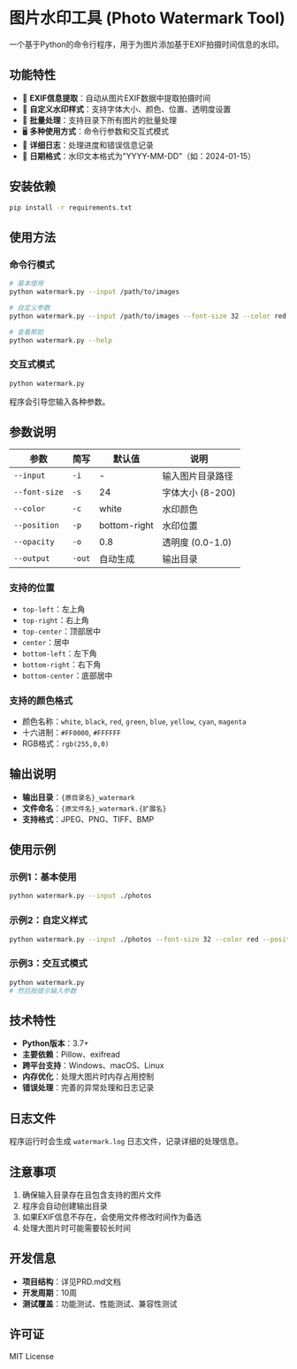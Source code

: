 # 图片水印工具 (Photo Watermark Tool)

一个基于Python的命令行程序，用于为图片添加基于EXIF拍摄时间信息的水印。

## 功能特性

- 📸 **EXIF信息提取**：自动从图片EXIF数据中提取拍摄时间
- 🎨 **自定义水印样式**：支持字体大小、颜色、位置、透明度设置
- 📁 **批量处理**：支持目录下所有图片的批量处理
- 🖥️ **多种使用方式**：命令行参数和交互式模式
- 📝 **详细日志**：处理进度和错误信息记录
- 📅 **日期格式**：水印文本格式为"YYYY-MM-DD"（如：2024-01-15）

## 安装依赖

```bash
pip install -r requirements.txt
```

## 使用方法

### 命令行模式

```bash
# 基本使用
python watermark.py --input /path/to/images

# 自定义参数
python watermark.py --input /path/to/images --font-size 32 --color red --position top-left

# 查看帮助
python watermark.py --help
```

### 交互式模式

```bash
python watermark.py
```

程序会引导您输入各种参数。

## 参数说明

| 参数 | 简写 | 默认值 | 说明 |
|------|------|--------|------|
| `--input` | `-i` | - | 输入图片目录路径 |
| `--font-size` | `-s` | 24 | 字体大小 (8-200) |
| `--color` | `-c` | white | 水印颜色 |
| `--position` | `-p` | bottom-right | 水印位置 |
| `--opacity` | `-o` | 0.8 | 透明度 (0.0-1.0) |
| `--output` | `-out` | 自动生成 | 输出目录 |

### 支持的位置

- `top-left`：左上角
- `top-right`：右上角
- `top-center`：顶部居中
- `center`：居中
- `bottom-left`：左下角
- `bottom-right`：右下角
- `bottom-center`：底部居中

### 支持的颜色格式

- 颜色名称：`white`, `black`, `red`, `green`, `blue`, `yellow`, `cyan`, `magenta`
- 十六进制：`#FF0000`, `#FFFFFF`
- RGB格式：`rgb(255,0,0)`

## 输出说明

- **输出目录**：`{原目录名}_watermark`
- **文件命名**：`{原文件名}_watermark.{扩展名}`
- **支持格式**：JPEG、PNG、TIFF、BMP

## 使用示例

### 示例1：基本使用
```bash
python watermark.py --input ./photos
```

### 示例2：自定义样式
```bash
python watermark.py --input ./photos --font-size 32 --color red --position top-left --opacity 0.6
```

### 示例3：交互式模式
```bash
python watermark.py
# 然后按提示输入参数
```

## 技术特性

- **Python版本**：3.7+
- **主要依赖**：Pillow、exifread
- **跨平台支持**：Windows、macOS、Linux
- **内存优化**：处理大图片时内存占用控制
- **错误处理**：完善的异常处理和日志记录

## 日志文件

程序运行时会生成 `watermark.log` 日志文件，记录详细的处理信息。

## 注意事项

1. 确保输入目录存在且包含支持的图片文件
2. 程序会自动创建输出目录
3. 如果EXIF信息不存在，会使用文件修改时间作为备选
4. 处理大图片时可能需要较长时间

## 开发信息

- **项目结构**：详见PRD.md文档
- **开发周期**：10周
- **测试覆盖**：功能测试、性能测试、兼容性测试

## 许可证

MIT License
